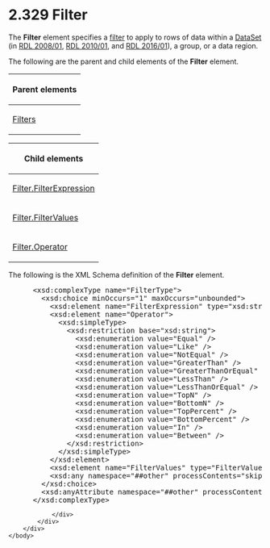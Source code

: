 <html dir="LTR" xmlns:mshelp="http://msdn.microsoft.com/mshelp" xmlns:ddue="http://ddue.schemas.microsoft.com/authoring/2003/5" xmlns:xlink="http://www.w3.org/1999/xlink" xmlns:tool="http://www.microsoft.com/tooltip">
    <head>
        <meta http-equiv="Content-Type" content="text/html; CHARSET=utf-8"></meta>
        <meta name="save" content="history"></meta>
        <title>2.329 Filter</title>
        <xml>
            <mshelp:toctitle title="2.329 Filter"></mshelp:toctitle>
            <mshelp:rltitle title="[MS-RDL]: Filter"></mshelp:rltitle>
            <mshelp:keyword index="A" term="c0f6a66a-1055-4f4d-b1e7-4fc47b588ed2"></mshelp:keyword>
            <mshelp:attr name="DCSext.ContentType" value="open specification"></mshelp:attr>
            <mshelp:attr name="AssetID" value="c0f6a66a-1055-4f4d-b1e7-4fc47b588ed2"></mshelp:attr>
            <mshelp:attr name="TopicType" value="kbRef"></mshelp:attr>
            <mshelp:attr name="DCSext.Title" value="[MS-RDL]: Filter" />
        </xml>
    </head>
    <body>
        <div id="header">
            <h1 class="heading">2.329 Filter</h1>
        </div>
        <div id="mainSection">
            <div id="mainBody">
                <div id="allHistory" class="saveHistory"></div>
                <div id="sectionSection0" class="section" name="collapseableSection">
                    

<p>The <b>Filter</b> element specifies a <a href="b2482b3f-74ab-4ca8-a9e5-c07955011743.md#gt_ffbe7b55-8e84-4f41-a18d-fc29191a4cda">filter</a> to apply to rows of
data within a <a href="a14782b0-2e2f-4305-83a3-3de3fd750b6a.md">DataSet</a>
(in <a href="1e855f94-4617-47e4-b89e-0856c6cb420f.md">RDL 2008/01</a>, <a href="3428e690-a348-4ec7-8a6a-8efb42d2cdee.md">RDL 2010/01</a>, and <a href="52ce3983-2bfc-4e72-9359-42aaf5fe4509.md">RDL 2016/01</a>), a
group, or a data region.</p>

<p>The following are the parent and child elements of the <b>Filter</b>
element.</p>

<table>
 <thead>
  <tr>
   <th>
   <p>Parent elements</p>
   </th>
  </tr>
 </thead>
 <tr>
  <td>
  <p><a href="4075354a-2747-4ce0-ba0f-3e32a950f605.md">Filters</a></p>
  </td>
 </tr>
</table>

<p> </p>

<table>
 <thead>
  <tr>
   <th>
   <p>Child elements</p>
   </th>
  </tr>
 </thead>
 <tr>
  <td>
  <p><a href="6cfe60b1-d7e0-4e1e-807e-0ca41147cc29.md">Filter.FilterExpression</a></p>
  </td>
 </tr>
 <tr>
  <td>
  <p><a href="8da22f74-1dc1-419b-8f80-f22a367d55da.md">Filter.FilterValues</a></p>
  </td>
 </tr>
 <tr>
  <td>
  <p><a href="aeabd6cf-dda9-4abc-accc-302948402c07.md">Filter.Operator</a></p>
  </td>
 </tr>
</table>

<p>The following is the XML Schema definition of the <b>Filter</b>
element.</p>

<dl>
<dd>
<div><pre> &lt;xsd:complexType name=&quot;FilterType&quot;&gt;
   &lt;xsd:choice minOccurs=&quot;1&quot; maxOccurs=&quot;unbounded&quot;&gt;
     &lt;xsd:element name=&quot;FilterExpression&quot; type=&quot;xsd:string&quot; /&gt;
     &lt;xsd:element name=&quot;Operator&quot;&gt;
       &lt;xsd:simpleType&gt;
         &lt;xsd:restriction base=&quot;xsd:string&quot;&gt;
           &lt;xsd:enumeration value=&quot;Equal&quot; /&gt;
           &lt;xsd:enumeration value=&quot;Like&quot; /&gt;
           &lt;xsd:enumeration value=&quot;NotEqual&quot; /&gt;
           &lt;xsd:enumeration value=&quot;GreaterThan&quot; /&gt;
           &lt;xsd:enumeration value=&quot;GreaterThanOrEqual&quot; /&gt;
           &lt;xsd:enumeration value=&quot;LessThan&quot; /&gt;
           &lt;xsd:enumeration value=&quot;LessThanOrEqual&quot; /&gt;
           &lt;xsd:enumeration value=&quot;TopN&quot; /&gt;
           &lt;xsd:enumeration value=&quot;BottomN&quot; /&gt;
           &lt;xsd:enumeration value=&quot;TopPercent&quot; /&gt;
           &lt;xsd:enumeration value=&quot;BottomPercent&quot; /&gt;
           &lt;xsd:enumeration value=&quot;In&quot; /&gt;
           &lt;xsd:enumeration value=&quot;Between&quot; /&gt;
         &lt;/xsd:restriction&gt;
       &lt;/xsd:simpleType&gt;
     &lt;/xsd:element&gt;
     &lt;xsd:element name=&quot;FilterValues&quot; type=&quot;FilterValuesType&quot; /&gt;
     &lt;xsd:any namespace=&quot;##other&quot; processContents=&quot;skip&quot; /&gt;
   &lt;/xsd:choice&gt;
   &lt;xsd:anyAttribute namespace=&quot;##other&quot; processContents=&quot;skip&quot; /&gt;
 &lt;/xsd:complexType&gt;
</pre></div>
</dd></dl>


                </div>
            </div>
        </div>
    </body>
</html>